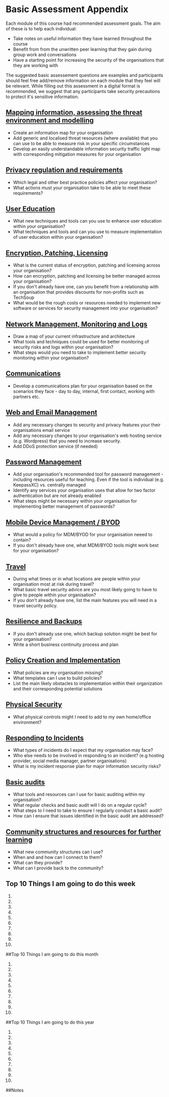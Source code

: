 # Basic Assessment Appendix
Each module of this course had recommended assessment goals. The aim of these is to help each individual:

* Take notes on useful information they have learned throughout the course
* Benefit from from the unwritten peer learning that they gain during group work and conversations
* Have a starting point for increasing the security of the organisations that they are working with 

The suggested basic assessement questions are examples and participants should feel free add/remove information on each module that they feel will be relevant. While filling out this assessment in a digital format is recommended, we suggest that any participants take security precautions to protect it's sensitive information.

 ## [Mapping information, assessing the threat environment and modelling](mapping.md)  

* Create an information map for your organisation* Add generic and localised threat resources (where available) that you can use to be able to measure risk in your specific circumstances* Develop an easily understandable information security traffic light map with corresponding mitigation measures for your organisation
## [Privacy regulation and requirements](privacy.md) 

* Which legal and other best practice policies affect your organisation?
* What actions must your organisation take to be able to meet these requirements?
 ## [User Education](education.md)

* What new techniques and tools can you use to enhance user education within your organisation?
* What techniques and tools and can you use to measure implementation of user education within your organisation?

## [Encryption, Patching, Licensing](encryption.md)  

* What is the current status of encryption, patching and licensing across your organisation? 
* How can encryption, patching and licensing be better managed across your organisation?* If you don't already have one, can you benefit from a relationship with an organisation that provides discounts for non-profits such as TechSoup* What would be the rough costs or resources needed to implement new software or services for security management into your organisation?

## [Network Management, Monitoring and Logs](network.md)     

* Draw a map of your current infrastructure and architecture
* What tools and techniques could be used for better monitoring of security risks and logs within your organisation?
* What steps would you need to take to implement better security monitoring within your organisation?
## [Communications](communications.md)  

* Develop a communications plan for your organisation based on the scenarios they face - day to day, internal, first contact, working with partners etc.
 ## [Web and Email Management](webandemail.md)  

* Add any necessary changes to security and privacy features your their organisations email service   * Add any necessary changes to your organisation's web hosting service (e.g. Wordpress) that you need to increase security.  * Add DDoS protection service (if needed)   
  ## [Password Management](passwords.md)  

* Add your organisation's recommended tool for password management - including resources useful for teaching. Even if the tool is individual (e.g. KeepassXC) vs. centrally managed* Identify any services your organisation uses that allow for two factor authentication but are not already enabled
* What steps might be necessary within your organisation for implementing better management of passwords?
  ## [Mobile Device Management / BYOD](byod.md) 

* What would a policy for MDM/BYOD for your organisation neeed to contain? * If you don't already have one, what MDM/BYOD tools might work best for your organisation?
  ## [Travel](travel.md)   

* During what times or in what locations are people within your organisation most at risk during travel?
* What basic travel security advice are you most likely going to have to give to people within your organisation?* If you don't already have one, list the main features you will need in a travel security policy.
## [Resilience and Backups](resilience.md) 

* If you don't already use one, which backup solution might be best for your organisation?* Write a short business continuity process and plan
   ## [Policy Creation and Implementation](policy.md) 

* What policies are my organisation missing?
* What templates can I use to build policies?* List the main likely obstacles to implementation within their organization and their corresponding potential solutions 
    ## [Physical Security](physical.md)  

* What physical controls might I need to add to my own home/office environment?
## [Responding to Incidents](incidents.md) 

* What types of incidents do I expect that my organisation may face?
* Who else needs to be involved in responding to an incident? (e.g hosting provider, social media manager, partner organisations)
* What is my incident response plan for major information security risks?
    ## [Basic audits](audits.md)    

* What tools and resources can I use for basic auditing within my organisation?* What regular checks and basic audit will I do on a regular cycle?
* What steps to I need to take to ensure I regularly conduct a basic audit?
* How can I ensure that issues identified in the basic audit are addressed?
                                                      ## [Community structures and resources for further learning](community.md)

* What new community structures can I use? 
* When and and how can I connect to them? 
* What can they provide?
* What can I provide back to the community?

## Top 10 Things I am going to do this week


1.   

2.  

3.  

4.  

5.  

6.  

7.  

8.  

9.  

10. 

##Top 10 Things I am going to do this month

1.   

2.  

3.  

4.  

5.  

6.  

7.  

8.  

9.  

10. 

##Top 10 Things I am going to do this year

1.   

2.  

3.  

4.  

5.  

6.  

7.  

8.  

9.  

10. 

##Notes


